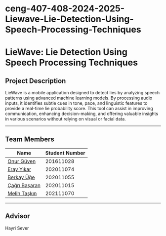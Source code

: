 # ceng-407-408-2024-2025-Liewave-Lie-Detection-Using-Speech-Processing-Techniques

# LieWave: Lie Detection Using Speech Processing Techniques

## Project Description
LieWave is a mobile application designed to detect lies by analyzing speech patterns using advanced machine learning models. By processing audio inputs, it identifies subtle cues in tone, pace, and linguistic features to provide a real-time lie probability score. This tool can assist in improving communication, enhancing decision-making, and offering valuable insights in various scenarios without relying on visual or facial data.

---

## Team Members

| Name                 | Student Number      |
|----------------------|---------------------|
| [Onur Güven](https://github.com/OnurGuveen)         | 201611028 |
| [Eray Yıkar](https://github.com/Erykr1)   | 202011074 |
| [Berkay Üğe](https://github.com/berkayugeofficial)   | 202011055 |
| [Çağrı Başaran](https://github.com/cagribasaran)   | 202011015 |
| [Melih Taşkın](https://github.com/melihoverflow5) | 202111070 |
---

## Advisor
Hayri Sever
